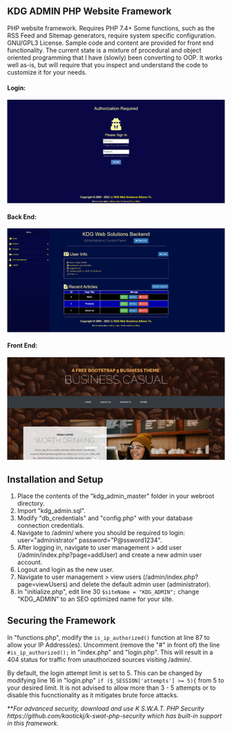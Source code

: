 <h2>KDG ADMIN PHP Website Framework</h2>
<p>PHP website framework. Requires PHP 7.4+ Some functions, such as the RSS Feed and Sitemap generators, require system specific configuration. GNU/GPL3 License. Sample code and content are provided for front end functionality. The current state is a mixture of procedural and object oriented programming that I have (slowly) been converting to OOP. It works well as-is, but will require that you inspect and understand the code to customize it for your needs.</p>
<h4>Login:</h4>
<img src="/kdg-cms-admin.png" />
<h4>Back End:</h4>
<img src="/kdg_admin-back-end.png" />
<h4>Front End:</h4>
<img src="/kdg_admin-front-end.png" />

<h2>Installation and Setup</h2>
<ol>
	<li>Place the contents of the "kdg_admin_master" folder in your webroot directory.</li>
	<li>Import "kdg_admin.sql".</li>
	<li>Modify "db_credentials" and "config.php" with your database connection credentials.</li>
	<li>Navigate to /admin/ where you should be required to login: user="administrator" password="P@ssword1234".</li>
	<li>After logging in, navigate to user management > add user (/admin/index.php?page=addUser) and create a new admin user account.</li>
	<li>Logout and login as the new user.</li>
	<li>Navigate to user management > view users (/admin/index.php?page=viewUsers) and delete the default admin user (administrator).</li>
	<li>In "initialize.php", edit line 30 <code>$siteName = "KDG_ADMIN";</code> change "KDG_ADMIN" to an SEO optimized name for your site.</li>
</ol>

<h2>Securing the Framework</h2>
<p>In "functions.php", modify the <code>is_ip_authorized()</code> function at line 87 to allow your IP Address(es). Uncomment (remove the "#" in front of) the line <code>#is_ip_authorized();</code> in "index.php" and "login.php". This will result in a 404 status for traffic from unauthorized sources visiting /admin/.</p>
<p>By default, the login attempt limit is set to 5. This can be changed by modifying line 16 in "login.php" <code>if ($_SESSION['attempts'] >= 5){</code> from 5 to your desired limit. It is not advised to allow more than 3 - 5 attempts or to disable this fucnctionality as it mitigates brute force attacks.</p>
<p>**<em>For advanced security, download and use K S.W.A.T. PHP Security https://github.com/kaotickj/k-swat-php-security which has built-in support in this framework.</em> </p>


